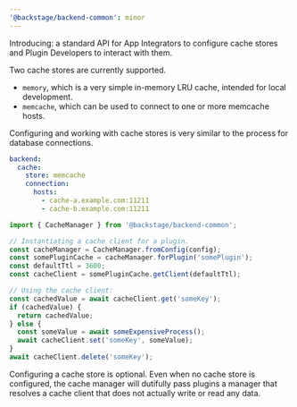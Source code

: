 ```yaml
---
'@backstage/backend-common': minor
---
```


Introducing: a standard API for App Integrators to configure cache stores and Plugin Developers to interact with them.

Two cache stores are currently supported.

- `memory`, which is a very simple in-memory LRU cache, intended for local development.
- `memcache`, which can be used to connect to one or more memcache hosts.

Configuring and working with cache stores is very similar to the process for database connections.

```yaml
backend:
  cache:
    store: memcache
    connection:
      hosts:
        - cache-a.example.com:11211
        - cache-b.example.com:11211
```

```typescript
import { CacheManager } from '@backstage/backend-common';

// Instantiating a cache client for a plugin.
const cacheManager = CacheManager.fromConfig(config);
const somePluginCache = cacheManager.forPlugin('somePlugin');
const defaultTtl = 3600;
const cacheClient = somePluginCache.getClient(defaultTtl);

// Using the cache client:
const cachedValue = await cacheClient.get('someKey');
if (cachedValue) {
  return cachedValue;
} else {
  const someValue = await someExpensiveProcess();
  await cacheClient.set('someKey', someValue);
}
await cacheClient.delete('someKey');
```

Configuring a cache store is optional. Even when no cache store is configured, the cache manager will dutifully pass plugins a manager that resolves a cache client that does not actually write or read any data.
